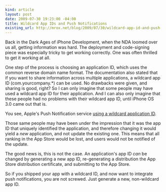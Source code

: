 ```yaml
---
kind: article
layout: post
date: 2009-07-30 19:23:00 -04:00
title: Wildcard App IDs and Push Notifications
existing_url: http://mrox.net/blog/2009/07/30/wildcard-app-id-and-push-notifications/
---
```

Back in the Dark Ages of iPhone Development, when the NDA loomed over us all, getting information was hard.  The deployment and code-signing piece was especially tricky to get working correctly.  One was often thrilled to get it working at all.

One step of the process is choosing an application ID, which uses the common reverse domain name format.  The documentation also stated that if you want to share information across multiple applications, a wildcard app ID (com.yourcompany.\*) can be used.  No drawbacks were given, and sharing is good, right?  So I can only imagine that some people may have used a wildcard app ID for their application.  And I can also only imagine that these people had no problems with their wildcard app ID, until iPhone OS 3.0 came out that is.

You see, Apple's Push Notification service [using a wildcard application ID](http://developer.apple.com/IPhone/library/documentation/NetworkingInternet/Conceptual/RemoteNotificationsPG/ProvisioningDevelopment/ProvisioningDevelopment.html).

Those same people may have been under the impression that it was the app ID that uniquely identified the application, and therefore changing it would yield a *new* application, and not update the existing one.  This means that all ranking in the App Store would be lost, and users would not be notified of the update.

The good news is, this is not the case.  An application's app ID *can* be changed by generating a new app ID, re-generating a distribution the App Store distribution certificate, and submitting to the App Store.

So if you shipped your app with a wildcard ID, and now want to integrate push notifications, you are not screwed.  Just generate a new, non-wildcard app ID.